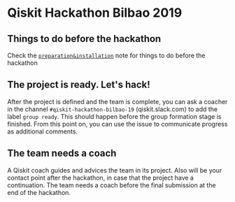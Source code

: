 # Qiskit Hackathon Bilbao 2019

## Things to do before the hackathon

Check the [`preparation&installation`](preparation%26installation.md) note for things to do before the hackathon

## The project is ready. Let's hack!

After the project is defined and the team is complete, you can ask a coacher in the channel `#qiskit-hackathon-bilbao-19` (qiskit.slack.com) to add the label `group ready`. This should happen before the group formation stage is finished. From this point on, you can use the issue to communicate progress as additional comments.

## The team needs a coach

A Qiskit coach guides and advices the team in its project.
Also will be your contact point after the hackathon, in case that the project have a continuation.
The team needs a coach before the final submission at the end of the hackathon.

